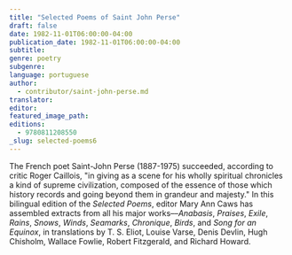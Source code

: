 ```yaml
---
title: "Selected Poems of Saint John Perse"
draft: false
date: 1982-11-01T06:00:00-04:00
publication_date: 1982-11-01T06:00:00-04:00
subtitle:
genre: poetry
subgenre:
language: portuguese
author:
  - contributor/saint-john-perse.md
translator:
editor:
featured_image_path:
editions:
  - 9780811208550
_slug: selected-poems6
---
```


The French poet Saint-John Perse (1887-1975) succeeded, according to critic Roger Caillois, "in giving as a scene for his wholly spiritual chronicles a kind of supreme civilization, composed of the essence of those which history records and going beyond them in grandeur and majesty." In this bilingual edition of the _Selected Poems_, editor Mary Ann Caws has assembled extracts from all his major works––_Anabasis_, _Praises_, _Exile_, _Rains_, _Snows_, _Winds_, _Seamarks_, _Chronique_, _Birds_, and _Song for an Equinox_, in translations by T. S. Eliot, Louise Varse, Denis Devlin, Hugh Chisholm, Wallace Fowlie, Robert Fitzgerald, and Richard Howard.

